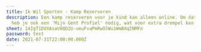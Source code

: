 ```yaml
---
title: Ik Wil Sporten - Kamp Reserveren
description: Een kamp reserveren voor je kind kan alleen online. Om dat te doen
  heb je ook een 'Mijn Gent Profiel' nodig, wat voor extra drempel kan zorgen.
sheet: 14IgT1DUXAsaV6QD2U-umuFvaPmRwOlWu1WmBXqINMFo
password: test
date: 2021-07-31T22:00:00.000Z
---
```

